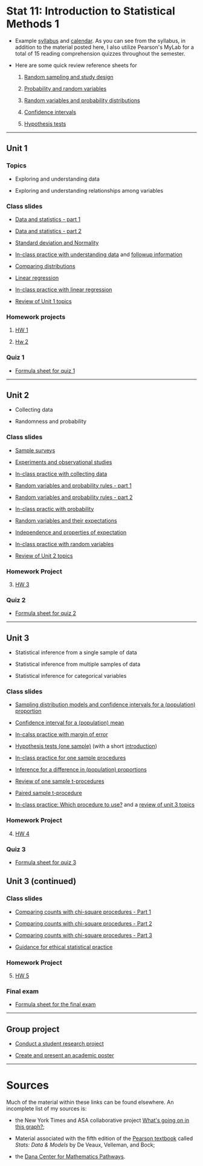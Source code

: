 # Stat 11: Introduction to Statistical Methods 1 

* Example [syllabus](https://dr-suz.github.io/Stat11/SF23-syllabus.html) and [calendar](https://dr-suz.github.io/Stat11/F23-calendar.html). As you can see from the syllabus, in addition to the material posted here, I also utilize Pearson's MyLab for a total of 15 reading comprehension quizzes throughout the semester. 

* Here are some quick review reference sheets for 

  1. [Random sampling and study design](https://dr-suz.github.io/Stat11/Cheat-sheet-1.html)
  
  2. [Probability and random variables](https://dr-suz.github.io/Stat11/Cheat-sheet-2.html)

  3. [Random variables and probability distributions](https://dr-suz.github.io/Stat11/Cheat-sheet-3.html)

  4. [Confidence intervals](https://dr-suz.github.io/Stat11/Cheat-sheet-4.html)

  5. [Hypothesis tests](https://dr-suz.github.io/Stat11/Cheat-sheet-5.html)
 

***

## Unit 1

### Topics 

* Exploring and understanding data 

* Exploring and understanding relationships among variables 

### Class slides 

* [Data and statistics - part 1](https://dr-suz.github.io/Stat11/week1-1-S23.html)

* [Data and statistics - part 2](https://dr-suz.github.io/Stat11/week1-2-S23.html)

* [Standard deviation and Normality](https://dr-suz.github.io/Stat11/week2-1-S23.html)

* [In-class practice with understanding data](https://dr-suz.github.io/Stat11/week2-3-S23.html) and [followup information](https://dr-suz.github.io/Stat11//followup-to-wk2-wksheet.html)

* [Comparing distributions](https://dr-suz.github.io/Stat11/week3-1-S23.html)

* [Linear regression](https://dr-suz.github.io/Stat11/week3-2-S23.html)

* [In-class practice with linear regression](https://dr-suz.github.io/Stat11/week3-3-S23.html)

* [Review of Unit 1 topics](https://dr-suz.github.io/Stat11/week5-S23.html)

### Homework projects 

1. [HW 1](https://dr-suz.github.io/Stat11/HW1.html)

2. [Hw 2](https://dr-suz.github.io/Stat11/HW2.html)


### Quiz 1 

* [Formula sheet for quiz 1](https://dr-suz.github.io/Stat11/formula_sheet_Q1.pdf)

***

## Unit 2 

* Collecting data 

* Randomness and probability 

### Class slides 

* [Sample surveys](https://dr-suz.github.io/Stat11/week4-1-S23.html) 

* [Experiments and observational studies](https://dr-suz.github.io/Stat11/week4-2-S23.html)

* [In-class practice with collecting data](https://dr-suz.github.io/Stat11/week4-3-S23.html)

* [Random variables and probability rules - part 1](https://dr-suz.github.io/Stat11/week6-1-S23.html)

* [Random variables and probability rules - part 2](https://dr-suz.github.io/Stat11/week6-2-S23.html)

* [In-class practic with probability](https://dr-suz.github.io/Stat11/week6-3-S23.html)

* [Random variables and their expectations](https://dr-suz.github.io/Stat11/week7-1-S23.html)

* [Independence and properties of expectation](https://dr-suz.github.io/Stat11/week7-2-S23.html)

* [In-class practice with random variables](https://dr-suz.github.io/Stat11/week7-3-S23.html)

* [Review of Unit 2 topics](https://dr-suz.github.io/Stat11/week9-S23.html)

### Homework Project

3. [HW 3](https://dr-suz.github.io/Stat11/HW3.html)

### Quiz 2

* [Formula sheet for quiz 2](https://dr-suz.github.io/Stat11/formula_sheet_Q2.pdf)

*** 

## Unit 3 

* Statistical inference from a single sample of data

* Statistical inference from multiple samples of data

* Statistical inference for categorical variables

### Class slides 

* [Sampling distribution models and confidence intervals for a (population) proportion](https://dr-suz.github.io/Stat11/week10-1-S23.html)

* [Confidence interval for a (population) mean](https://dr-suz.github.io/Stat11/week10-2-S23.html) 

* [In-calss practice with margin of error](https://dr-suz.github.io/Stat11/week10-3-S23.html)

* [Hypothesis tests (one sample)](https://dr-suz.github.io/Stat11/week11-2-S23.html) (with a short [introduction](https://dr-suz.github.io/Stat11/week11-1-S23.html))

* [In-class practice for one sample procedures](https://dr-suz.github.io/Stat11/week11-3-S23.html)

* [Inference for a difference in (population) proportions](https://dr-suz.github.io/Stat11/week12-1-S23.html)

* [Review of one sample t-procedures](https://dr-suz.github.io/Stat11/week12-2-S23.html)

* [Paired sample t-procedure](https://dr-suz.github.io/Stat11/week12-3-S23.html)

* [In-class practice: Which procedure to use?](https://dr-suz.github.io/Stat11/week13-1-S23.html) and a [review of unit 3 topics](https://dr-suz.github.io/Stat11/week13-2-S23.html)

### Homework Project 

4. [HW 4](https://dr-suz.github.io/Stat11/HW4.html)

### Quiz 3

* [Formula sheet for quiz 3](https://dr-suz.github.io/Stat11/formula_sheet_Q3.pdf)

## Unit 3 (continued)

### Class slides 

* [Comparing counts with chi-square procedures - Part 1](https://dr-suz.github.io/Stat11/week14-1-S23.html)

* [Comparing counts with chi-square procedures - Part 2](https://dr-suz.github.io/Stat11/week14-2-S23.html)

* [Comparing counts with chi-square procedures - Part 3](https://dr-suz.github.io/Stat11/week14-3-S23.html)

* [Guidance for ethical statistical practice](https://dr-suz.github.io/Stat11/week15-S23.html)


### Homework Project 

5. [HW 5](https://dr-suz.github.io/Stat11/HW5.html)


### Final exam

* [Formula sheet for the final exam](https://dr-suz.github.io/Stat11/formula_sheet_final.pdf)
***

## Group project  

* [Conduct a student research project](https://dr-suz.github.io/Stat11/final_proj.pdf)

* [Create and present an academic poster](https://dr-suz.github.io/Stat11/final_proj_poster.html)

***

# Sources 

Much of the material within these links can be found elsewhere. An incomplete list of my sources is:

* the New York Times and ASA collaborative project [What's going on in this graph?](https://www.nytimes.com/2021/07/28/learning/introduction-to-whats-going-on-in-this-graph.html); 

* Material associated with the fifth edition of the [Pearson textbook](https://www.pearson.com/en-us/subject-catalog/p/stats-data-and-models/P200000006160/9780136880790?utm_source=google&utm_medium=cpc&utm_campaign=dsa_specific_pages&gclid=CjwKCAiAjPyfBhBMEiwAB2CCIs5f_fTREv-7wXn3iDv8S30t5SOLHlwratEq17ZAj8Q-FIJERhBXYxoCCZkQAvD_BwE&gclsrc=aw.ds) called *Stats: Data \& Models* by De Veaux, Velleman, and Bock; 

* the [Dana Center for Mathematics Pathways](https://www.utdanacenter.org/our-work/higher-education/dana-center-mathematics-pathways). 

